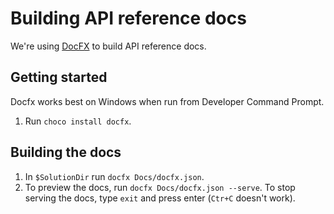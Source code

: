 # Building API reference docs

We're using [DocFX](https://dotnet.github.io/docfx/index.html) to build API reference docs.

## Getting started

Docfx works best on Windows when run from Developer Command Prompt.

1. Run `choco install docfx`.

## Building the docs
1. In `$SolutionDir` run `docfx Docs/docfx.json`.
1. To preview the docs, run `docfx Docs/docfx.json --serve`. To stop serving the docs, type `exit` and press enter (`Ctr+C` doesn't work).